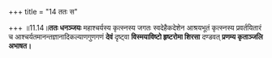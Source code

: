 +++
title = "14 ततः स"

+++
॥11.14॥**ततः धनञ्जयः** महाश्चर्यस्य कृत्स्नस्य जगतः स्वदेहैकदेशेन
आश्रयभूतं कृत्स्नस्य प्रवर्तयितारं च आश्चर्यतमानन्तज्ञानादिकल्याणगुणगणं
**देवं** दृष्ट्वा **विस्मयाविष्टो हृष्टरोमा शिरसा** दण्डवत् **प्रणम्य
कृताञ्जलि अभाषत।**
